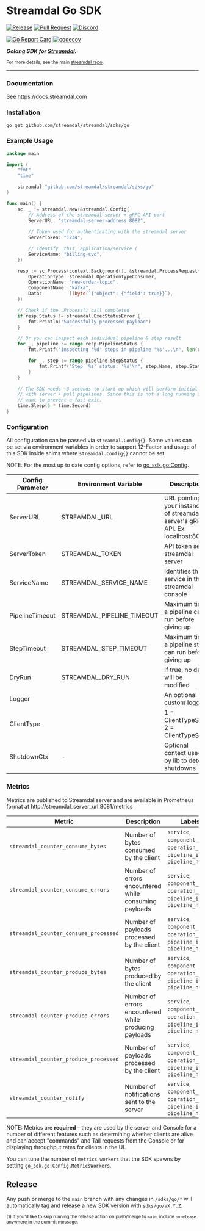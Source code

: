Streamdal Go SDK
================
[![Release](https://github.com/streamdal/streamdal/actions/workflows/sdks-go-release.yml/badge.svg)](https://github.com/streamdal/streamdal/actions/workflows/sdks-go-release.yml)
[![Pull Request](https://github.com/streamdal/streamdal/actions/workflows/sdks-go-pr.yml/badge.svg)](https://github.com/streamdal/streamdal/blob/main/.github/workflows/sdks-go-pr.yml)
[![Discord](https://img.shields.io/badge/Community-Discord-4c57e8.svg)](https://discord.gg/streamdal)


[![Go Report Card](https://goreportcard.com/badge/github.com/streamdal/streamdal/sdks/go)](https://goreportcard.com/report/github.com/streamdal/streamdal/sdks/go)
[![codecov](https://codecov.io/github/streamdal/streamdal/graph/badge.svg?token=yYbG9PCM2k&flag=go-sdk)](https://codecov.io/github/streamdal/streamdal)

_**Golang SDK for [Streamdal](https://streamdal.com).**_

<sub>For more details, see the main
[streamdal repo](https://github.com/streamdal/streamdal).</sub>

---

### Documentation

See https://docs.streamdal.com

### Installation

```bash
go get github.com/streamdal/streamdal/sdks/go
```

### Example Usage

```go
package main

import (
	"fmt"
	"time"

	streamdal "github.com/streamdal/streamdal/sdks/go"
)

func main() {
	sc, _ := streamdal.New(&streamdal.Config{
		// Address of the streamdal server + gRPC API port
		ServerURL: "streamdal-server-address:8082",
		
		// Token used for authenticating with the streamdal server
		ServerToken: "1234",

		// Identify _this_ application/service (
		ServiceName: "billing-svc",
	})

	resp := sc.Process(context.Background(), &streamdal.ProcessRequest{
		OperationType: streamdal.OperationTypeConsumer,
		OperationName: "new-order-topic",
		ComponentName: "kafka",
		Data:          []byte(`{"object": {"field": true}}`),
	})

	// Check if the .Process() call completed
	if resp.Status != streamdal.ExecStatusError {
		fmt.Println("Successfully processed payload")
	}

	// Or you can inspect each individual pipeline & step result
	for _, pipeline := range resp.PipelineStatus {
		fmt.Printf("Inspecting '%d' steps in pipeline '%s'...\n", len(resp.PipelineStatus), pipeline.Name)

		for _, step := range pipeline.StepStatus {
			fmt.Printf("Step '%s' status: '%s'\n", step.Name, step.Status)
		}
	}

	// The SDK needs ~3 seconds to start up which will perform initial registration
	// with server + pull pipelines. Since this is not a long running app, we
	// want to prevent a fast exit.
	time.Sleep(5 * time.Second)
}
```

### Configuration

All configuration can be passed via `streamdal.Config{}`. Some values can be set via environment variables in 
order to support 12-Factor and usage of this SDK inside shims where `streamdal.Config{}` cannot be set.

NOTE: For the most up to date config options, refer to [go_sdk.go:Config](./go_sdk.go).

| Config Parameter | Environment Variable       | Description                                                                      | Default       |
|------------------|----------------------------|----------------------------------------------------------------------------------|---------------|
| ServerURL        | STREAMDAL_URL              | URL pointing to your instance of streamdal server's gRPC API. Ex: localhost:8082 | *empty*       |
| ServerToken      | STREAMDAL_TOKEN            | API token set in streamdal server                                                | *empty*       |
| ServiceName      | STREAMDAL_SERVICE_NAME     | Identifies this service in the streamdal console                                 | *empty*       |
| PipelineTimeout  | STREAMDAL_PIPELINE_TIMEOUT | Maximum time a pipeline can run before giving up                                 | 100ms         |
| StepTimeout      | STREAMDAL_STEP_TIMEOUT     | Maximum time a pipeline step can run before giving up                            | 10ms          |
| DryRun           | STREAMDAL_DRY_RUN          | If true, no data will be modified                                                | *false*       |
| Logger           |                            | An optional custom logger                                                        |               |
| ClientType       |                            | 1 = ClientTypeSDK, 2 = ClientTypeShim                                            | ClientTypeSDK |
| ShutdownCtx      | -                          | Optional context used by lib to detect shutdowns              |      *empty*         |

### Metrics

Metrics are published to Streamdal server and are available in Prometheus format at http://streamdal_server_url:8081/metrics

| Metric                                       | Description                                      | Labels                                                                        |
|----------------------------------------------|--------------------------------------------------|-------------------------------------------------------------------------------|
| `streamdal_counter_consume_bytes`     | Number of bytes consumed by the client     | `service`, `component_name`, `operation_name`, `pipeline_id`, `pipeline_name` |
| `streamdal_counter_consume_errors`    | Number of errors encountered while consuming payloads | `service`, `component_name`, `operation_name`, `pipeline_id`, `pipeline_name` |
| `streamdal_counter_consume_processed` | Number of payloads processed by the client | `service`, `component_name`, `operation_name`, `pipeline_id`, `pipeline_name` |
| `streamdal_counter_produce_bytes`     | Number of bytes produced by the client     | `service`, `component_name`, `operation_name`, `pipeline_id`, `pipeline_name` |
| `streamdal_counter_produce_errors`    | Number of errors encountered while producing payloads | `service`, `component_name`, `operation_name`, `pipeline_id`, `pipeline_name` |
| `streamdal_counter_produce_processed` | Number of payloads processed by the client | `service`, `component_name`, `operation_name`, `pipeline_id`, `pipeline_name` |
| `streamdal_counter_notify`            | Number of notifications sent to the server | `service`, `component_name`, `operation_name`, `pipeline_id`, `pipeline_name` |

NOTE: Metrics are **required** - they are used by the server and Console for a
number of different features such as determining whether clients are alive and
can accept "commands" and Tail requests from the Console or for displaying
throughput rates for clients in the UI.

You can tune the number of `metrics workers` that the SDK spawns by setting
`go_sdk.go:Config.MetricsWorkers`.

## Release

Any push or merge to the `main` branch with any changes in `/sdks/go/*` will 
automatically tag and release a new SDK version with `sdks/go/vX.Y.Z`.

<sub>(1) If you'd like to skip running the release action on push/merge to `main`,
include `norelease` anywhere in the commit message.</sub>
